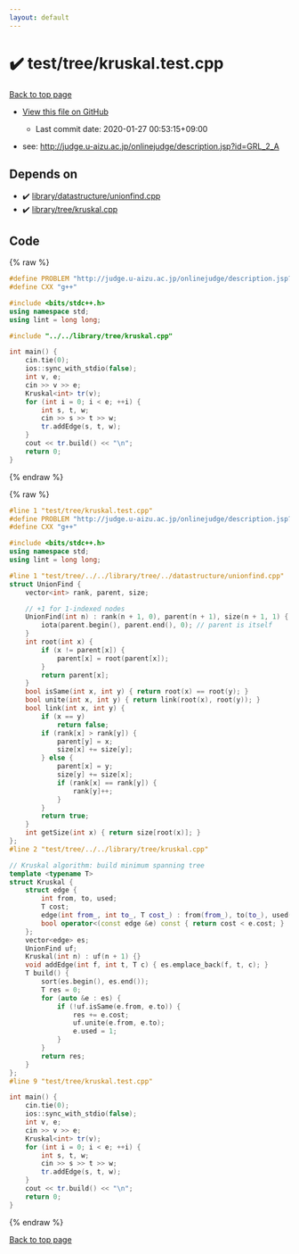 ```yaml
---
layout: default
---
```


<!-- mathjax config similar to math.stackexchange -->
<script type="text/javascript" async
  src="https://cdnjs.cloudflare.com/ajax/libs/mathjax/2.7.5/MathJax.js?config=TeX-MML-AM_CHTML">
</script>
<script type="text/x-mathjax-config">
  MathJax.Hub.Config({
    TeX: { equationNumbers: { autoNumber: "AMS" }},
    tex2jax: {
      inlineMath: [ ['$','$'] ],
      processEscapes: true
    },
    "HTML-CSS": { matchFontHeight: false },
    displayAlign: "left",
    displayIndent: "2em"
  });
</script>

<script type="text/javascript" src="https://cdnjs.cloudflare.com/ajax/libs/jquery/3.4.1/jquery.min.js"></script>
<script src="https://cdn.jsdelivr.net/npm/jquery-balloon-js@1.1.2/jquery.balloon.min.js" integrity="sha256-ZEYs9VrgAeNuPvs15E39OsyOJaIkXEEt10fzxJ20+2I=" crossorigin="anonymous"></script>
<script type="text/javascript" src="../../../assets/js/copy-button.js"></script>
<link rel="stylesheet" href="../../../assets/css/copy-button.css" />


# :heavy_check_mark: test/tree/kruskal.test.cpp

<a href="../../../index.html">Back to top page</a>

* <a href="{{ site.github.repository_url }}/blob/master/test/tree/kruskal.test.cpp">View this file on GitHub</a>
    - Last commit date: 2020-01-27 00:53:15+09:00


* see: <a href="http://judge.u-aizu.ac.jp/onlinejudge/description.jsp?id=GRL_2_A">http://judge.u-aizu.ac.jp/onlinejudge/description.jsp?id=GRL_2_A</a>


## Depends on

* :heavy_check_mark: <a href="../../../library/library/datastructure/unionfind.cpp.html">library/datastructure/unionfind.cpp</a>
* :heavy_check_mark: <a href="../../../library/library/tree/kruskal.cpp.html">library/tree/kruskal.cpp</a>


## Code

<a id="unbundled"></a>
{% raw %}
```cpp
#define PROBLEM "http://judge.u-aizu.ac.jp/onlinejudge/description.jsp?id=GRL_2_A"
#define CXX "g++"

#include <bits/stdc++.h>
using namespace std;
using lint = long long;

#include "../../library/tree/kruskal.cpp"

int main() {
    cin.tie(0);
    ios::sync_with_stdio(false);
    int v, e;
    cin >> v >> e;
    Kruskal<int> tr(v);
    for (int i = 0; i < e; ++i) {
        int s, t, w;
        cin >> s >> t >> w;
        tr.addEdge(s, t, w);
    }
    cout << tr.build() << "\n";
    return 0;
}
```
{% endraw %}

<a id="bundled"></a>
{% raw %}
```cpp
#line 1 "test/tree/kruskal.test.cpp"
#define PROBLEM "http://judge.u-aizu.ac.jp/onlinejudge/description.jsp?id=GRL_2_A"
#define CXX "g++"

#include <bits/stdc++.h>
using namespace std;
using lint = long long;

#line 1 "test/tree/../../library/tree/../datastructure/unionfind.cpp"
struct UnionFind {
    vector<int> rank, parent, size;

    // +1 for 1-indexed nodes
    UnionFind(int n) : rank(n + 1, 0), parent(n + 1), size(n + 1, 1) {
        iota(parent.begin(), parent.end(), 0); // parent is itself
    }
    int root(int x) {
        if (x != parent[x]) {
            parent[x] = root(parent[x]);
        }
        return parent[x];
    }
    bool isSame(int x, int y) { return root(x) == root(y); }
    bool unite(int x, int y) { return link(root(x), root(y)); }
    bool link(int x, int y) {
        if (x == y)
            return false;
        if (rank[x] > rank[y]) {
            parent[y] = x;
            size[x] += size[y];
        } else {
            parent[x] = y;
            size[y] += size[x];
            if (rank[x] == rank[y]) {
                rank[y]++;
            }
        }
        return true;
    }
    int getSize(int x) { return size[root(x)]; }
};
#line 2 "test/tree/../../library/tree/kruskal.cpp"

// Kruskal algorithm: build minimum spanning tree
template <typename T>
struct Kruskal {
    struct edge {
        int from, to, used;
        T cost;
        edge(int from_, int to_, T cost_) : from(from_), to(to_), used(0), cost(cost_) {}
        bool operator<(const edge &e) const { return cost < e.cost; }
    };
    vector<edge> es;
    UnionFind uf;
    Kruskal(int n) : uf(n + 1) {}
    void addEdge(int f, int t, T c) { es.emplace_back(f, t, c); }
    T build() {
        sort(es.begin(), es.end());
        T res = 0;
        for (auto &e : es) {
            if (!uf.isSame(e.from, e.to)) {
                res += e.cost;
                uf.unite(e.from, e.to);
                e.used = 1;
            }
        }
        return res;
    }
};
#line 9 "test/tree/kruskal.test.cpp"

int main() {
    cin.tie(0);
    ios::sync_with_stdio(false);
    int v, e;
    cin >> v >> e;
    Kruskal<int> tr(v);
    for (int i = 0; i < e; ++i) {
        int s, t, w;
        cin >> s >> t >> w;
        tr.addEdge(s, t, w);
    }
    cout << tr.build() << "\n";
    return 0;
}
```
{% endraw %}

<a href="../../../index.html">Back to top page</a>

